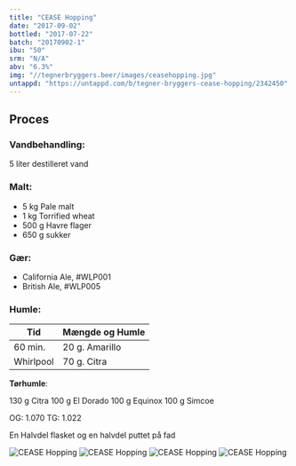 ```yaml
---
title: "CEASE Hopping"
date: "2017-09-02"
bottled: "2017-07-22"
batch: "20170902-1"
ibu: "50"
srm: "N/A"
abv: "6.3%"
img: "//tegnerbryggers.beer/images/ceasehopping.jpg"
untappd: "https://untappd.com/b/tegner-bryggers-cease-hopping/2342450"
---
```


## Proces

### Vandbehandling:

5 liter destilleret vand

### Malt:

* 5 kg Pale malt
* 1 kg Torrified wheat
* 500 g Havre flager
* 650 g sukker

### Gær:

* California Ale, #WLP001
* British Ale, #WLP005

### Humle:

| Tid       | Mængde og Humle |
| --------- | --------------- |
| 60 min.   | 20 g. Amarillo  |
| Whirlpool | 70 g. Citra     |

**Tørhumle**:

130 g Citra
100 g El Dorado
100 g Equinox
100 g Simcoe

OG: 1.070
TG: 1.022

En Halvdel flasket og en halvdel puttet på fad

![CEASE Hopping](//tegnerbryggers.beer/images/20171103_222211.jpg)
![CEASE Hopping](//tegnerbryggers.beer/images/20171015_170741.jpg)
![CEASE Hopping](//tegnerbryggers.beer/images/IMG_20171015_173404_259.jpg)
![CEASE Hopping](//tegnerbryggers.beer/images/20171125_164628.jpg)
